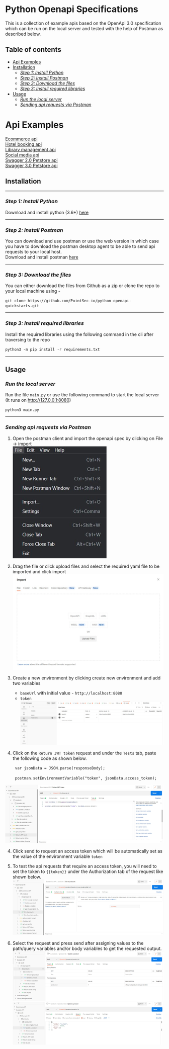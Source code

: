 # Python Openapi Specifications

This is a collection of example apis based on the OpenApi 3.0 specification which can be run on the local server and tested with the help of Postman as described below.

## Table of contents
  - [Api Examples](#api-examples)
  - [Installation](#installation)
    - [*Step 1: Install Python*](#step-1-install-python)
    - [*Step 2: Install Postman*](#step-2-install-postman)
    - [*Step 3: Download the files*](#step-3-download-the-files)
    - [*Step 3: Install required libraries*](#step-3-install-required-libraries)
  - [Usage](#usage)
    - [*Run the local server*](#run-the-local-server)
    - [*Sending api requests via Postman*](#sending-api-requests-via-postman)

Api Examples
===
[Ecommerce api](ecommerce-example/README.MD)<br>
[Hotel booking api](hotel-booking-example/README.MD)<br>
[Library management api](library-management-example/README.MD)<br>
[Social media api](social-media-example/README.MD)<br>
[Swagger 2.0 Petstore api](swagger-petstore-2.0-example/README.MD)<br>
[Swagger 3.0 Petstore api](../swagger-petstore-3.0-example/README.MD)

## Installation

***

### *Step 1: Install Python*

Download and install python (3.6+) [here](https://www.python.org/downloads/)
***

### *Step 2: Install Postman*

You can download and use postman or use the web version in which case you have to download the postman desktop agent to be able to send api requests to your local host.<br>
Download and install postman [here](https://www.postman.com/downloads/)
***

### *Step 3: Download the files*

You can either download the files from Github as a zip or clone the repo to your local machine using -
```
git clone https://github.com/PointSec-io/python-openapi-quickstarts.git
```
***

### *Step 3: Install required libraries*

Install the required libraries using the following command in the cli after traversing to the repo
```
python3 -m pip install -r requirements.txt
```
***

## Usage

### *Run the local server*

Run the file `main.py` or use the following command  to start the local server (It runs on http://127.0.0.1:8080)
```
python3 main.py
```
***

### *Sending api requests via Postman*

1. Open the postman client and import the openapi spec by clicking on File -> import<br>
![Import yaml to postman](/assets/images/postman-import.jpg)

1. Drag the file or click upload files and select the required yaml file to be imported and click import<br>
![Postman import dialog](/assets/images/postman-import-file.jpg)

3. Create a new environment by clicking create new environment and add two variables <br>
   * `baseUrl` with initial value - `http://localhost:8080`
   * `token`
![Postman environment](assets/images/postman-environment.jpg)

4. Click on the `Return JWT token` request and under the `Tests` tab, paste the following code as shown below.
   ```
    var jsonData = JSON.parse(responseBody);

    postman.setEnvironmentVariable("token", jsonData.access_token);

   ```
![Postman test](/assets/images/postman-test.jpg)

4. Click send to request an access token which will be automatically set as the value of the environment variable `token`

5. To test the api requests that require an access token, you will need to set the token to `{{token}}` under the Authorization tab of the request like shown below.
![Postman token](/assets/images/postman-token.jpg)

6. Select the request and press send after assigning values to the path/query variables and/or body variables to get the requested output.
![Postman params](assets/images/postman-param.jpg)
![Postman body](assets/images/postman-body.jpg)
